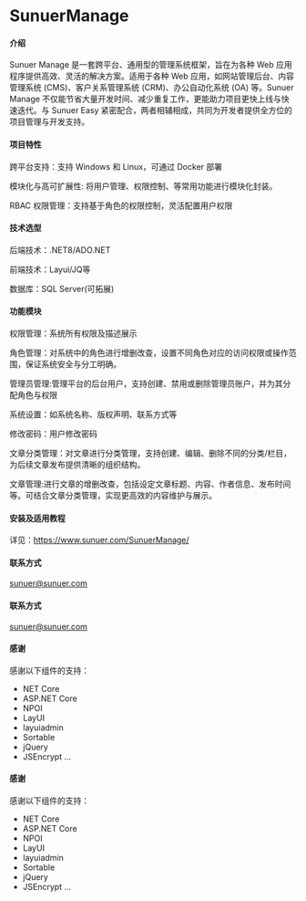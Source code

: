 # SunuerManage

#### 介绍
Sunuer Manage 是一套跨平台、通用型的管理系统框架，旨在为各种 Web 应用程序提供高效、灵活的解决方案。适用于各种 Web 应用，如网站管理后台、内容管理系统 (CMS)、客户关系管理系统 (CRM)、办公自动化系统 (OA) 等。Sunuer Manage 不仅能节省大量开发时间、减少重复工作，更能助力项目更快上线与快速迭代。与 Sunuer Easy 紧密配合，两者相辅相成，共同为开发者提供全方位的项目管理与开发支持。

#### 项目特性

跨平台支持：支持 Windows 和 Linux，可通过 Docker 部署

模块化与高可扩展性: 将用户管理、权限控制、等常用功能进行模块化封装。

RBAC 权限管理：支持基于角色的权限控制，灵活配置用户权限


#### 技术选型
后端技术：.NET8/ADO.NET

前端技术：Layui/JQ等

数据库：SQL Server(可拓展)


#### 功能模块
权限管理：系统所有权限及描述展示

角色管理：对系统中的角色进行增删改查，设置不同角色对应的访问权限或操作范围，保证系统安全与分工明确。

管理员管理:管理平台的后台用户，支持创建、禁用或删除管理员账户，并为其分配角色与权限

系统设置：如系统名称、版权声明、联系方式等

修改密码：用户修改密码

文章分类管理：对文章进行分类管理，支持创建、编辑、删除不同的分类/栏目，为后续文章发布提供清晰的组织结构。

文章管理:进行文章的增删改查，包括设定文章标题、内容、作者信息、发布时间等。可结合文章分类管理，实现更高效的内容维护与展示。


#### 安装及适用教程

详见：https://www.sunuer.com/SunuerManage/

#### 联系方式
sunuer@sunuer.com

#### 联系方式
sunuer@sunuer.com

#### 感谢
感谢以下组件的支持：
- NET Core
- ASP.NET Core
- NPOI
- LayUI
- layuiadmin
- Sortable
- jQuery
- JSEncrypt
...



#### 感谢
感谢以下组件的支持：
- NET Core
- ASP.NET Core
- NPOI
- LayUI
- layuiadmin
- Sortable
- jQuery
- JSEncrypt
...
